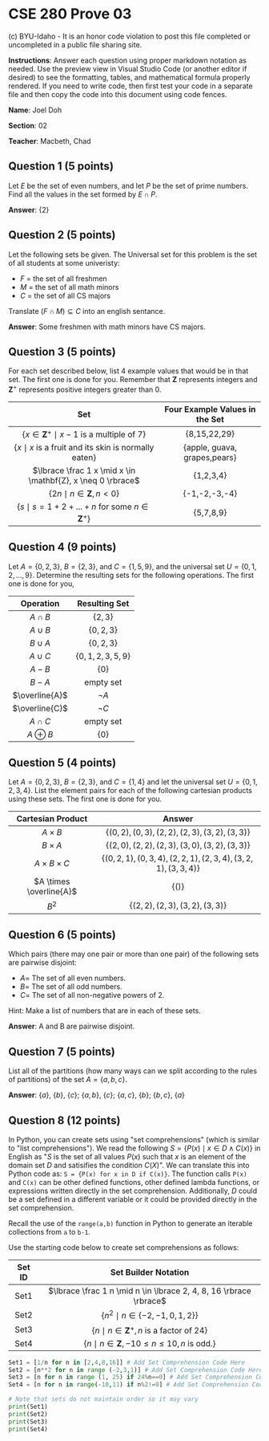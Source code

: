 # CSE 280 Prove 03

(c) BYU-Idaho - It is an honor code violation to post this
file completed or uncompleted in a public file sharing site.

**Instructions**: Answer each question using proper markdown notation as needed.  Use the preview view in Visual Studio Code (or another editor if desired) to see the formatting, tables, and mathematical formula properly rendered.  If you need to write code, then first test your code in a separate file and then copy the code into this document using code fences. 

**Name**: Joel Doh

**Section**: 02

**Teacher**: Macbeth, Chad

## Question 1 (5 points)

Let $E$ be the set of even numbers, and let $P$ be the set of prime numbers.  Find all the values in the set formed by $E \cap P$.

**Answer**:  {2}

## Question 2 (5 points)

Let the following sets be given.  The Universal set for this problem is the set of all students at some univeristy:

* $F$ = the set of all freshmen
* $M$ = the set of all math minors
* $C$ = the set of all CS majors

Translate $(F \cap M) \subseteq C$ into an english sentance.

**Answer**: Some freshmen with math minors have CS majors.

## Question 3 (5 points)

For each set described below, list 4 example values that would be in that set.  The first one is done for you.  Remember that $\mathbf{Z}$ represents integers and $\mathbf{Z}^+$ represents positive integers greater than 0.  

|Set|Four Example Values in the Set|
|:-:|:-:|
|$\lbrace x \in \mathbf{Z}^+ \mid x-1 \text{ is a multiple of 7} \rbrace$|{8,15,22,29}|
|$\lbrace x \mid x \text{ is a fruit and its skin is normally eaten} \rbrace$|{apple, guava, grapes,pears}|
|$\lbrace \frac 1 x \mid x \in \mathbf{Z}, x \neq 0 \rbrace$|{1,2,3,4}|
|$\lbrace 2n \mid n \in \mathbf{Z}, n \lt 0 \rbrace$|{-1,-2,-3,-4}|
|$\lbrace s \mid s = 1 + 2 + ... + n \text{ for some } n \in \mathbf{Z}^+ \rbrace$|{5,7,8,9}|

## Question 4 (9 points)

Let $A = \lbrace 0, 2, 3 \rbrace$, $B = \lbrace 2, 3 \rbrace$, and $C = \lbrace 1, 5, 9 \rbrace$, and the universal set $U = \lbrace 0, 1, 2, ...,  9 \rbrace$.  Determine the resulting sets for the following operations.  The first one is done for you,

|Operation|Resulting Set|
|:-:|:-:|
|$A \cap B$|$\lbrace 2, 3 \rbrace$|
|$A \cup B$|$\lbrace 0,2,3 \rbrace$|
|$B \cup A$|$\lbrace 0,2,3 \rbrace$|
|$A \cup C$|$\lbrace 0,1,2,3,5,9 \rbrace$|
|$A - B$|$\lbrace 0 \rbrace$|
|$B - A$|empty set|
|$\overline{A}$|$\neg A$|
|$\overline{C}$|$\neg C$|
|$A \cap C$|empty set|
|$A \oplus B$|$\lbrace 0 \rbrace$|

## Question 5 (4 points)

Let $A=\lbrace 0, 2, 3 \rbrace$, $B=\lbrace 2, 3 \rbrace$, and $C=\lbrace 1, 4\rbrace$ and let the universal set $U=\lbrace 0, 1, 2, 3, 4 \rbrace$.  List the element pairs for each of the following cartesian products using these sets.  The first one is done for you.

|Cartesian Product|Answer|
|:-:|:-:|
|$A \times B$|$\lbrace (0,2), (0,3), (2,2), (2,3), (3,2), (3,3) \rbrace$|
|$B \times A$|$\lbrace (2,0),(2,2),(2,3),(3,0),(3,2),(3,3) \rbrace$|
|$A \times B \times C$|$\lbrace (0,2,1), (0,3,4), (2,2,1), (2,3,4), (3,2,1), (3,3,4) \rbrace$|
|$A \times \overline{A}$|$\lbrace () \rbrace$|
|$B^2$|$\lbrace (2,2), (2,3), (3,2), (3,3) \rbrace$|

## Question 6 (5 points)

Which pairs (there may one pair or more than one pair) of the following sets are pairwise disjoint:

* $A =$ The set of all even numbers.
* $B =$ The set of all odd numbers.
* $C =$ The set of all non-negative powers of 2.

Hint: Make a list of numbers that are in each of these sets.

**Answer**: A and B are pairwise disjoint.

## Question 7 (5 points)

List all of the partitions  (how many ways can we split according to the rules of partitions) of the set $A = \lbrace a, b, c \rbrace$.

**Answer**: $\lbrace a \rbrace$, $\lbrace b \rbrace$, $\lbrace c \rbrace$; $\lbrace a,b \rbrace$, $\lbrace c \rbrace$; $\lbrace a, c \rbrace$, $\lbrace b \rbrace$; $\lbrace b, c \rbrace$, $\lbrace a \rbrace$

## Question 8 (12 points)

In Python, you can create sets using "set comprehensions" (which is similar to "list comprehensions").  We read the following $S = \lbrace P(x) \mid x \in D \land C(x) \rbrace$ in English as "$S$ is the set of all values $P(x)$ such that $x$ is an element of the domain set $D$ and satisifies the condition $C(X)$".  We can translate this into Python code as: `S = {P(x) for x in D if C(x)}`.  The function calls `P(x)` and `C(x)` can be other defined functions, other defined lambda functions, or expressions written directly in the set comprehension.  Additionally, $D$ could be a set defined in a different variable or it could be provided directly in the set comprehension.

Recall the use of the `range(a,b)` function in Python to generate an iterable collections from `a` to `b-1`.

Use the starting code below to create set comprehensions as follows:

|Set ID|Set Builder Notation|
|:-:|:-:|
|Set1|$\lbrace \frac 1 n \mid n \in \lbrace 2, 4, 8, 16 \rbrace \rbrace$|
|Set2|$\lbrace n^2 \mid n \in \lbrace -2, -1, 0, 1, 2 \rbrace \rbrace$|
|Set3|$\lbrace n \mid n \in \mathbf{Z}^+,  n \text{ is a factor of } 24 \rbrace$|
|Set4|$\lbrace n \mid n \in \mathbf{Z}, -10 \le n \le 10, n \text { is odd.} \rbrace$|


```python
Set1 = [1/n for n in [2,4,8,16]] # Add Set Comprehension Code Here
Set2 = [n**2 for n in range (-2,3,1)] # Add Set Comprehension Code Here
Set3 = [n for n in range (1, 25) if 24%n==0] # Add Set Comprehension Code Here
Set4 = [n for n in range(-10,11) if n%2!=0] # Add Set Comprehension Code Here

# Note that sets do not maintain order so it may vary
print(Set1)
print(Set2)
print(Set3)
print(Set4)
```